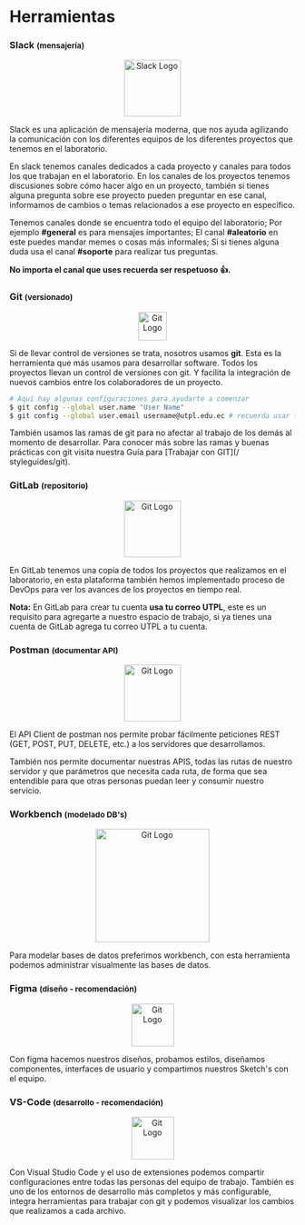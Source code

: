 # Herramientas 
  
### Slack <small>(mensajería)</small> 
  
<p align="center"> 
<img src="https://cdn.brandfolder.io/5H442O3W/at/pl546j-7le8zk-838dm2/Slack_RGB.svg" alt="Slack Logo" height="100px"> 
</p> 
  
Slack es una aplicación de mensajería moderna, que nos ayuda agilizando la comunicación con los diferentes equipos de los diferentes proyectos que tenemos en el laboratorio. 
  
En slack tenemos canales dedicados a cada proyecto y canales para todos los que trabajan en el laboratorio. En los canales de los proyectos tenemos discusiones sobre cómo hacer algo en un proyecto, también si tienes alguna pregunta sobre ese proyecto pueden preguntar en ese canal, informamos de cambios o temas relacionados a ese proyecto en específico. 
  
Tenemos canales donde se encuentra todo el equipo del laboratorio; Por ejemplo **#general** es para mensajes importantes; El canal **#aleatorio** en este puedes mandar memes o cosas más informales; Si si tienes alguna duda usa el canal **#soporte** para realizar tus preguntas. 
  
**No importa el canal que uses recuerda ser respetuoso 👍.** 
  
<!-- <a><img src="https://cdn.brandfolder.io/5H442O3W/at/pl54cs-bd9mhs-47n26k/btn-add-to-slack.svg" alt="Slack Logo" height="150px" height="44px"></a> --> 
  
### Git <small>(versionado)</small> 
  
<p align="center"> 
<img src="https://www.git-scm.com/images/logo@2x.png" alt="Git Logo" height="50px"> 
</p> 
  
Si de llevar control de versiones se trata, nosotros usamos **git**. Esta es la herramienta que más usamos para desarrollar software. Todos los proyectos llevan un control de versiones con git. Y facilita la integración de nuevos cambios entre los colaboradores de un proyecto. 
  
  
```sh 
# Aquí hay algunas configuraciones para ayudarte a comenzar 
$ git config --global user.name "User Name" 
$ git config --global user.email username@utpl.edu.ec # recuerda usar tu usuario UTPL 
``` 
  
También usamos las ramas de git para no afectar al trabajo de los demás al momento de desarrollar. Para conocer más sobre las ramas y buenas prácticas con git visita nuestra Guía para [Trabajar con GIT](/ styleguides/git).

### GitLab <small>(repositorio)</small> 
  
<p align="center"> 
<img src="https://about.gitlab.com/images/press/logo/png/gitlab-logo-gray-rgb.png" alt="Git Logo" height="100px"> 
</p> 
  
En GitLab tenemos una copia de todos los proyectos que realizamos en el laboratorio, en esta plataforma también hemos implementado proceso de DevOps para ver los avances de los proyectos en tiempo real. 
  
**Nota:** En GitLab para crear tu cuenta **usa tu correo UTPL**, este es un requisito para agregarte a nuestro espacio de trabajo, si ya tienes una cuenta de GitLab agrega tu correo UTPL a tu cuenta. 
  
### Postman <small>(documentar API)</small> 
  
<p align="center"> 
<img src="https://apitesting.jamesmessinger.com/assets/img/postman/logo.png" alt="Git Logo" height="100px"> 
</p> 
  
El API Client de postman nos permite probar fácilmente peticiones REST (GET, POST, PUT, DELETE, etc.) a los servidores que desarrollamos. 
  
También nos permite documentar nuestras APIS, todas las rutas de nuestro servidor y que parámetros que necesita cada ruta, de forma que sea entendible para que otras personas puedan leer y consumir nuestro servicio. 
  
### Workbench <small>(modelado DB's)</small> 
  
<p align="center"> 
<img src="http://komar.edu.iq/it/wp-content/uploads/2018/04/mysql_workbench_service_provider_india.jpg" alt="Git Logo" height="200px"> 
</p> 
  
Para modelar bases de datos preferimos workbench, con esta herramienta podemos administrar visualmente las bases de datos. 
  
### Figma <small>(diseño - recomendación)</small> 
  
<p align="center"> 
<img src="https://symbols.getvecta.com/stencil_80/26_figma.b2df10c4bd.svg" alt="Git Logo" height="75px"> 
</p> 
  
Con figma hacemos nuestros diseños, probamos estilos, diseñamos componentes, interfaces de usuario y compartimos nuestros Sketch's con el equipo. 
  
### VS-Code <small>(desarrollo - recomendación)</small> 
  
<p align="center"> 
<img src="https://code.visualstudio.com/assets/updates/1_35/logo-stable.png" alt="Git Logo" height="75px"> 
</p> 
  
Con Visual Studio Code y el uso de extensiones podemos compartir configuraciones entre todas las personas del equipo de trabajo. También es uno de los entornos de desarrollo más completos y más configurable, integra herramientas para trabajar con git y podemos visualizar los cambios que realizamos a cada archivo. 
 
